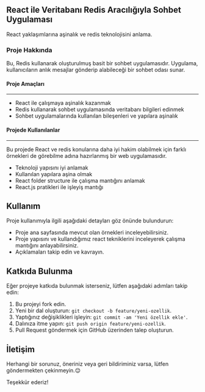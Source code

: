 
## React ile Veritabanı Redis Aracılığıyla Sohbet Uygulaması

React yaklaşımlarına aşinalık ve redis teknolojisini anlama.

### Proje Hakkında

Bu, Redis kullanarak oluşturulmuş basit bir sohbet uygulamasıdır. Uygulama, kullanıcıların anlık mesajlar gönderip alabileceği bir sohbet odası sunar.

#### Proje Amaçları
---

- React ile çalışmaya aşinalık kazanmak
- Redis kullanarak sohbet uygulamasında veritabanı bilgileri edinmek
- Sohbet uygulamalarında kullanılan bileşenleri ve yapılara aşinalık

#### Projede Kullanılanlar
---

Bu projede React ve redis konularına daha iyi hakim olabilmek için farklı örnekleri de görebilme adına hazırlanmış bir web uygulamasıdır.

- Teknoloji yapısını iyi anlamak
- Kullanılan yapılara aşina olmak
- React folder structure ile çalışma mantığını anlamak
- React.js pratikleri ile işleyiş mantığı

## Kullanım

Proje kullanımıyla ilgili aşağıdaki detayları göz önünde bulundurun:

- Proje ana sayfasında mevcut olan örnekleri inceleyebilirsiniz.
- Proje yapısını ve kullandığımız react tekniklerini inceleyerek çalışma mantığını anlayabilirsiniz.
- Açıklamaları takip edin ve kavrayın.


## Katkıda Bulunma

Eğer projeye katkıda bulunmak isterseniz, lütfen aşağıdaki adımları takip edin:

1. Bu projeyi fork edin.
2. Yeni bir dal oluşturun: `git checkout -b feature/yeni-ozellik`.
3. Yaptığınız değişiklikleri işleyin: `git commit -am 'Yeni özellik ekle'`.
4. Dalınıza itme yapın: `git push origin feature/yeni-ozellik`.
5. Pull Request göndermek için GitHub üzerinden talep oluşturun.

## İletişim

Herhangi bir sorunuz, öneriniz veya geri bildiriminiz varsa, lütfen göndermekten çekinmeyin.:relieved:

Teşekkür ederiz!
